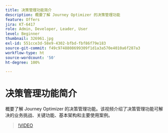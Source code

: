```yaml
---
title: 决策管理功能简介
description: 概要了解 Journey Optimizer 的决策管理功能
feature: Offers
jira: KT-6417
role: Admin, Developer, Leader, User
level: Beginner
thumbnail: 326961.jpg
exl-id: 551cce3d-58e9-4302-bfbd-fbf86f79e183
source-git-commit: f49c9748808699309f1d1a3a570e4010a6f287a3
workflow-type: ht
source-wordcount: '50'
ht-degree: 100%

---
```


# 决策管理功能简介

概要了解 Journey Optimizer 的决策管理功能。该视频介绍了决策管理功能可解决的业务挑战、关键功能、基本架构和主要使用案例。


>[!VIDEO](https://video.tv.adobe.com/v/326961?quality=12&learn=on)
